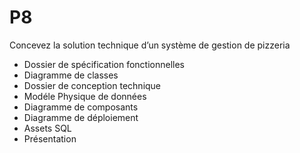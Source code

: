 # P8
Concevez la solution technique d’un système de gestion de pizzeria

- Dossier de spécification fonctionnelles
- Diagramme de classes
- Dossier de conception technique
- Modéle Physique de données
- Diagramme de composants
- Diagramme de déploiement
- Assets SQL
- Présentation
